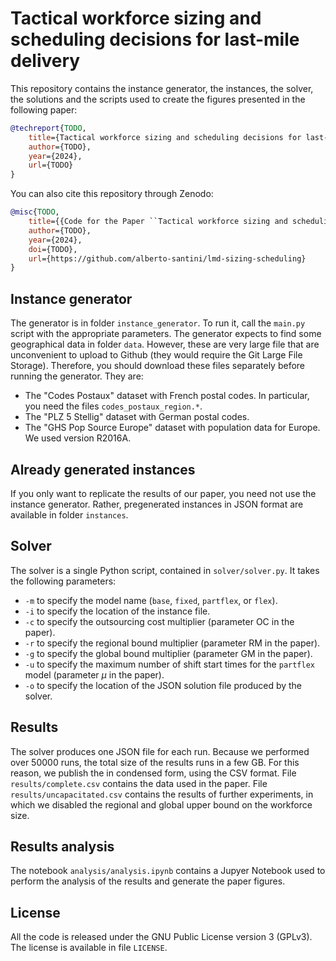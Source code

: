 # Tactical workforce sizing and scheduling decisions for last-mile delivery

This repository contains the instance generator, the instances, the solver, the solutions and the scripts used to create the figures presented in the following paper:
```bib
@techreport{TODO,
    title={Tactical workforce sizing and scheduling decisions for last-mile delivery},
    author={TODO},
    year={2024},
    url={TODO}
}
```

You can also cite this repository through Zenodo:
```bib
@misc{TODO,
    title={{Code for the Paper ``Tactical workforce sizing and scheduling decisions for last-mile delivery''}},
    author={TODO},
    year={2024},
    doi={TODO},
    url={https://github.com/alberto-santini/lmd-sizing-scheduling}
}
```

## Instance generator

The generator is in folder `instance_generator`.
To run it, call the `main.py` script with the appropriate parameters.
The generator expects to find some geographical data in folder `data`.
However, these are very large file that are unconvenient to upload to Github (they would require the Git Large File Storage).
Therefore, you should download these files separately before running the generator.
They are:
* The "Codes Postaux" dataset with French postal codes. In particular, you need the files `codes_postaux_region.*`.
* The "PLZ 5 Stellig" dataset with German postal codes.
* The "GHS Pop Source Europe" dataset with population data for Europe. We used version R2016A.

## Already generated instances

If you only want to replicate the results of our paper, you need not use the instance generator.
Rather, pregenerated instances in JSON format are available in folder `instances`.

## Solver

The solver is a single Python script, contained in `solver/solver.py`.
It takes the following parameters:
* `-m` to specify the model name (`base`, `fixed`, `partflex`, or `flex`).
* `-i` to specify the location of the instance file.
* `-c` to specify the outsourcing cost multiplier (parameter OC in the paper).
* `-r` to specify the regional bound multiplier (parameter RM in the paper).
* `-g` to specify the global bound multiplier (parameter GM in the paper).
* `-u` to specify the maximum number of shift start times for the `partflex` model (parameter $\mu$ in the paper).
* `-o` to specify the location of the JSON solution file produced by the solver.

## Results

The solver produces one JSON file for each run.
Because we performed over 50000 runs, the total size of the results runs in a few GB.
For this reason, we publish the in condensed form, using the CSV format.
File `results/complete.csv` contains the data used in the paper.
File `results/uncapacitated.csv` contains the results of further experiments, in which we disabled the regional and global upper bound on the workforce size.

## Results analysis

The notebook `analysis/analysis.ipynb` contains a Jupyer Notebook used to perform the analysis of the results and generate the paper figures.

## License

All the code is released under the GNU Public License version 3 (GPLv3).
The license is available in file `LICENSE`.